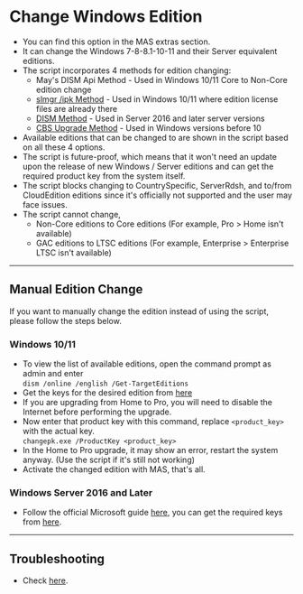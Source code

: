 # Change Windows Edition

-   You can find this option in the MAS extras section.
-   It can change the Windows 7-8-8.1-10-11 and their Server equivalent editions.
-   The script incorporates 4 methods for edition changing:
    -   May's DISM Api Method - Used in Windows 10/11 Core to Non-Core edition change
    -   [slmgr /ipk Method](https://learn.microsoft.com/windows/deployment/upgrade/windows-edition-upgrades#upgrade-using-a-command-line-tool) - Used in Windows 10/11 where edition license files are already there
    -   [DISM Method](https://learn.microsoft.com/windows-server/get-started/upgrade-conversion-options) - Used in Server 2016 and later server versions
    -   [CBS Upgrade Method](https://github.com/asdcorp/Set-WindowsCbsEdition) - Used in Windows versions before 10
-   Available editions that can be changed to are shown in the script based on all these 4 options.
-   The script is future-proof, which means that it won't need an update upon the release of new Windows / Server editions and can get the required product key from the system itself.
-   The script blocks changing to CountrySpecific, ServerRdsh, and to/from CloudEdition editions since it's officially not supported and the user may face issues.
-   The script cannot change,
    -   Non-Core editions to Core editions (For example, Pro > Home isn't available)
    -   GAC editions to LTSC editions (For example, Enterprise > Enterprise LTSC isn't available)

------------------------------------------------------------------------

## Manual Edition Change

If you want to manually change the edition instead of using the script, please follow the steps below.

### Windows 10/11

-   To view the list of available editions, open the command prompt as admin and enter  
    `dism /online /english /Get-TargetEditions`
-   Get the keys for the desired edition from [here](hwid.md#supported-products)
-   If you are upgrading from Home to Pro, you will need to disable the Internet before performing the upgrade.
-   Now enter that product key with this command, replace `<product_key>` with the actual key.  
    `changepk.exe /ProductKey <product_key>`
-   In the Home to Pro upgrade, it may show an error, restart the system anyway. (Use the script if it's still not working)
-   Activate the changed edition with MAS, that's all.

### Windows Server 2016 and Later

-   Follow the official Microsoft guide [here](https://learn.microsoft.com/windows-server/get-started/upgrade-conversion-options), you can get the required keys from [here](kms38.md#supported-products).

------------------------------------------------------------------------

## Troubleshooting

-   Check [here](change_edition_issues.md).
